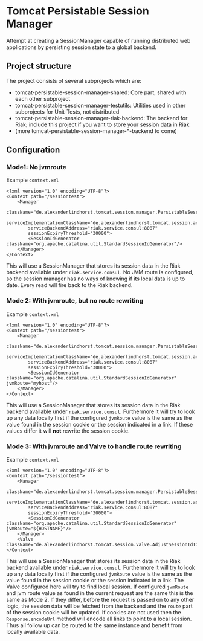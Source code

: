 # Tomcat Persistable Session Manager
Attempt at creating a SessionManager capable of running distributed web applications by persisting session state to a global backend.

## Project structure
The project consists of several subprojects which are:
* tomcat-persistable-session-manager-shared: Core part, shared with each other subproject
* tomcat-persistable-session-manager-testutils: Utilities used in other subprojects for Unit-Tests, not distributed
* tomcat-persistable-session-manager-riak-backend: The backend for Riak; include this project if you want to store your session data in Riak
* (more tomcat-persistable-session-manager-*-backend to come)

## Configuration

### Mode1: No jvmroute
Example `context.xml`
```
<?xml version="1.0" encoding="UTF-8"?>
<Context path="/sessiontest">
    <Manager
        className="de.alexanderlindhorst.tomcat.session.manager.PersistableSessionManager"
        serviceImplementationClassName="de.alexanderlindhorst.tomcat.session.access.riak.SynchronousRiakService"
        serviceBackendAddress="riak.service.consul:8087"
        sessionExpiryThreshold="30000">
        <SessionIdGenerator className="org.apache.catalina.util.StandardSessionIdGenerator"/>
    </Manager>
</Context>

```

This will use a SessionManager that stores its session data in the Riak backend available under `riak.service.consul`. No JVM route is configured, so the session manager has no ways of knowing if its local data is up to date. Every read will fire back to the Riak backend.


### Mode 2: With jvmroute, but no route rewriting
Example `context.xml`
```
<?xml version="1.0" encoding="UTF-8"?>
<Context path="/sessiontest">
    <Manager
        className="de.alexanderlindhorst.tomcat.session.manager.PersistableSessionManager"
        serviceImplementationClassName="de.alexanderlindhorst.tomcat.session.access.riak.SynchronousRiakService"
        serviceBackendAddress="riak.service.consul:8087"
        sessionExpiryThreshold="30000">
        <SessionIdGenerator className="org.apache.catalina.util.StandardSessionIdGenerator" jvmRoute="myhost"/>
    </Manager>
</Context>
```

This will use a SessionManager that stores its session data in the Riak backend available under `riak.service.consul`. Furthermore it will try to look up any data locally first if the configured `jvmRoute` value is the same as the value found in the session cookie or the session indicated in a link. If these values differ it will **not** rewrite the session cookie.


### Mode 3: With jvmroute and Valve to handle route rewriting
Example `context.xml`
```
<?xml version="1.0" encoding="UTF-8"?>
<Context path="/sessiontest">
    <Manager
        className="de.alexanderlindhorst.tomcat.session.manager.PersistableSessionManager"
        serviceImplementationClassName="de.alexanderlindhorst.tomcat.session.access.riak.SynchronousRiakService"
        serviceBackendAddress="riak.service.consul:8087"
        sessionExpiryThreshold="30000">
        <SessionIdGenerator className="org.apache.catalina.util.StandardSessionIdGenerator" jvmRoute="${HOSTNAME}"/>
    </Manager>
    <Valve className="de.alexanderlindhorst.tomcat.session.valve.AdjustSessionIdToJvmRouteValve"/>
</Context>
```

This will use a SessionManager that stores its session data in the Riak backend available under `riak.service.consul`. Furthermore it will try to look up any data locally first if the configured `jvmRoute` value is the same as the value found in the session cookie or the session indicated in a link. The Valve configured here will try to find local session. If configured `jvmRoute` and jvm route value as found in the current request are the same this is the same as Mode 2. If they differ, before the request is passed on to any other logic, the session data will be fetched from the backend and the `route` part of the session cookie will be updated. If cookies are not used then the `Response.encodeUrl` method will encode all links to point to a local session. Thus all follow up can be routed to the same instance and benefit from locally available data.
